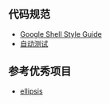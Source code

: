 ## 代码规范
* [Google Shell Style Guide](https://google.github.io/styleguide/shell.xml)
* [自动测试](https://github.com/sstephenson/bats)

## 参考优秀项目
* [ellipsis](https://github.com/ellipsis/ellipsis)
